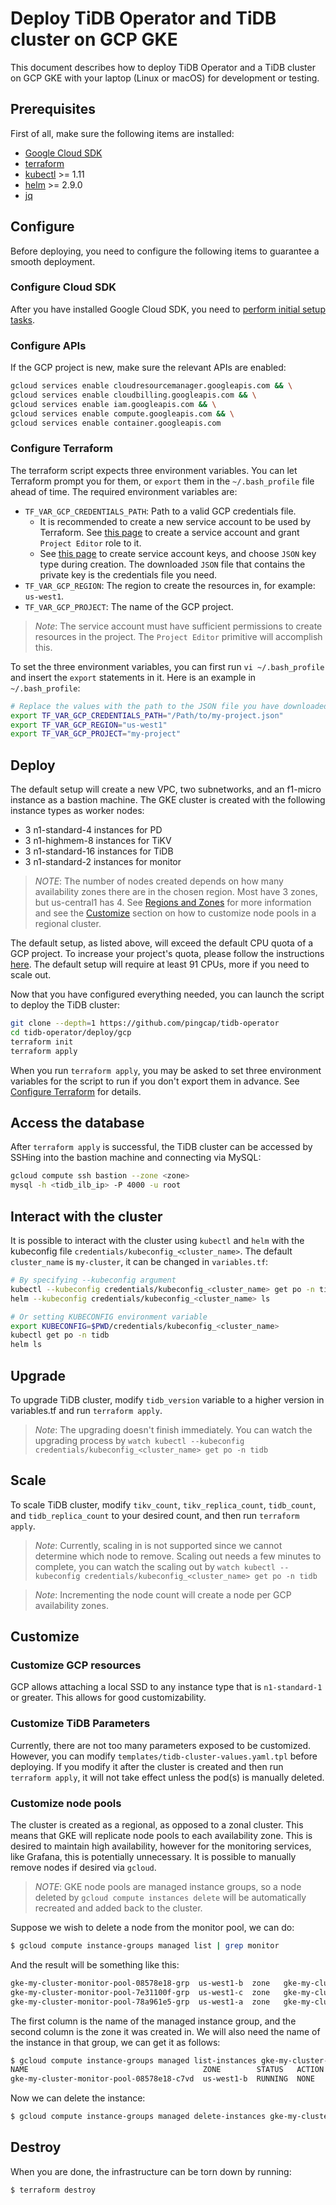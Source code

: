 # Deploy TiDB Operator and TiDB cluster on GCP GKE

This document describes how to deploy TiDB Operator and a TiDB cluster on GCP GKE with your laptop (Linux or macOS) for development or testing.

## Prerequisites

First of all, make sure the following items are installed:

* [Google Cloud SDK](https://cloud.google.com/sdk/install)
* [terraform](https://www.terraform.io/downloads.html)
* [kubectl](https://kubernetes.io/docs/tasks/tools/install-kubectl/#install-kubectl) >= 1.11
* [helm](https://github.com/helm/helm/blob/master/docs/install.md#installing-the-helm-client) >= 2.9.0
* [jq](https://stedolan.github.io/jq/download/)

## Configure

Before deploying, you need to configure the following items to guarantee a smooth deployment.

### Configure Cloud SDK

After you have installed Google Cloud SDK, you need to [perform initial setup tasks](https://cloud.google.com/sdk/docs/initializing). 

### Configure APIs

If the GCP project is new, make sure the relevant APIs are enabled:

```bash
gcloud services enable cloudresourcemanager.googleapis.com && \
gcloud services enable cloudbilling.googleapis.com && \
gcloud services enable iam.googleapis.com && \
gcloud services enable compute.googleapis.com && \
gcloud services enable container.googleapis.com
```

### Configure Terraform

The terraform script expects three environment variables. You can let Terraform prompt you for them, or `export` them in the `~/.bash_profile` file ahead of time. The required environment variables are:

* `TF_VAR_GCP_CREDENTIALS_PATH`: Path to a valid GCP credentials file. 
    - It is recommended to create a new service account to be used by Terraform. See [this page](https://cloud.google.com/iam/docs/creating-managing-service-accounts) to create a service account and grant `Project Editor` role to it. 
    - See [this page](https://cloud.google.com/iam/docs/creating-managing-service-account-keys) to create service account keys, and choose `JSON` key type during creation. The downloaded `JSON` file that contains the private key is the credentials file you need.
* `TF_VAR_GCP_REGION`: The region to create the resources in, for example: `us-west1`.
* `TF_VAR_GCP_PROJECT`: The name of the GCP project.

> *Note*: The service account must have sufficient permissions to create resources in the project. The `Project Editor` primitive will accomplish this.

To set the three environment variables, you can first run `vi ~/.bash_profile` and insert the `export` statements in it. Here is an example in `~/.bash_profile`:
 
```bash
# Replace the values with the path to the JSON file you have downloaded, the GCP region and your GCP project name.
export TF_VAR_GCP_CREDENTIALS_PATH="/Path/to/my-project.json"
export TF_VAR_GCP_REGION="us-west1"
export TF_VAR_GCP_PROJECT="my-project"
```

## Deploy

The default setup will create a new VPC, two subnetworks, and an f1-micro instance as a bastion machine. The GKE cluster is created with the following instance types as worker nodes:

* 3 n1-standard-4 instances for PD
* 3 n1-highmem-8 instances for TiKV
* 3 n1-standard-16 instances for TiDB
* 3 n1-standard-2 instances for monitor

> *NOTE*: The number of nodes created depends on how many availability zones there are in the chosen region. Most have 3 zones, but us-central1 has 4. See [Regions and Zones](https://cloud.google.com/compute/docs/regions-zones/) for more information and see the [Customize](#customize) section on how to customize node pools in a regional cluster.

The default setup, as listed above, will exceed the default CPU quota of a GCP project. To increase your project's quota, please follow the instructions [here](https://cloud.google.com/compute/quotas). The default setup will require at least 91 CPUs, more if you need to scale out.

Now that you have configured everything needed, you can launch the script to deploy the TiDB cluster:

```bash
git clone --depth=1 https://github.com/pingcap/tidb-operator
cd tidb-operator/deploy/gcp
terraform init
terraform apply
```

When you run `terraform apply`, you may be asked to set three environment variables for the script to run if you don't export them in advance. See [Configure Terraform](#configure-terraform) for details.
 
## Access the database

After `terraform apply` is successful, the TiDB cluster can be accessed by SSHing into the bastion machine and connecting via MySQL:

```bash
gcloud compute ssh bastion --zone <zone>
mysql -h <tidb_ilb_ip> -P 4000 -u root
```

## Interact with the cluster

It is possible to interact with the cluster using `kubectl` and `helm` with the kubeconfig file `credentials/kubeconfig_<cluster_name>`. The default `cluster_name` is `my-cluster`, it can be changed in `variables.tf`:

```bash
# By specifying --kubeconfig argument
kubectl --kubeconfig credentials/kubeconfig_<cluster_name> get po -n tidb
helm --kubeconfig credentials/kubeconfig_<cluster_name> ls

# Or setting KUBECONFIG environment variable
export KUBECONFIG=$PWD/credentials/kubeconfig_<cluster_name>
kubectl get po -n tidb
helm ls
```

## Upgrade

To upgrade TiDB cluster, modify `tidb_version` variable to a higher version in variables.tf and run `terraform apply`.

> *Note*: The upgrading doesn't finish immediately. You can watch the upgrading process by `watch kubectl --kubeconfig credentials/kubeconfig_<cluster_name> get po -n tidb`

## Scale

To scale TiDB cluster, modify `tikv_count`, `tikv_replica_count`, `tidb_count`, and `tidb_replica_count` to your desired count, and then run `terraform apply`.

> *Note*: Currently, scaling in is not supported since we cannot determine which node to remove. Scaling out needs a few minutes to complete, you can watch the scaling out by `watch kubectl --kubeconfig credentials/kubeconfig_<cluster_name> get po -n tidb`

> *Note*: Incrementing the node count will create a node per GCP availability zones.

## Customize

### Customize GCP resources

GCP allows attaching a local SSD to any instance type that is `n1-standard-1` or greater. This allows for good customizability.

### Customize TiDB Parameters

Currently, there are not too many parameters exposed to be customized. However, you can modify `templates/tidb-cluster-values.yaml.tpl` before deploying. If you modify it after the cluster is created and then run `terraform apply`, it will not take effect unless the pod(s) is manually deleted.

### Customize node pools

The cluster is created as a regional, as opposed to a zonal cluster. This means that GKE will replicate node pools to each availability zone. This is desired to maintain high availability, however for the monitoring services, like Grafana, this is potentially unnecessary. It is possible to manually remove nodes if desired via `gcloud`.

> *NOTE*: GKE node pools are managed instance groups, so a node deleted by `gcloud compute instances delete` will be automatically recreated and added back to the cluster.

Suppose we wish to delete a node from the monitor pool, we can do:

```bash
$ gcloud compute instance-groups managed list | grep monitor
```
And the result will be something like this:

```bash
gke-my-cluster-monitor-pool-08578e18-grp  us-west1-b  zone   gke-my-cluster-monitor-pool-08578e18  0     0            gke-my-cluster-monitor-pool-08578e18  no
gke-my-cluster-monitor-pool-7e31100f-grp  us-west1-c  zone   gke-my-cluster-monitor-pool-7e31100f  1     1            gke-my-cluster-monitor-pool-7e31100f  no
gke-my-cluster-monitor-pool-78a961e5-grp  us-west1-a  zone   gke-my-cluster-monitor-pool-78a961e5  1     1            gke-my-cluster-monitor-pool-78a961e5  no
```

The first column is the name of the managed instance group, and the second column is the zone it was created in. We will also need the name of the instance in that group, we can get it as follows:

```bash
$ gcloud compute instance-groups managed list-instances gke-my-cluster-monitor-pool-08578e18-grp --zone us-west1-b
NAME                                       ZONE        STATUS   ACTION  INSTANCE_TEMPLATE                     VERSION_NAME  LAST_ERROR
gke-my-cluster-monitor-pool-08578e18-c7vd  us-west1-b  RUNNING  NONE    gke-my-cluster-monitor-pool-08578e18
```

Now we can delete the instance:

```bash
$ gcloud compute instance-groups managed delete-instances gke-my-cluster-monitor-pool-08578e18-grp --instances=gke-my-cluster-monitor-pool-08578e18-c7vd --zone us-west1-b
```

## Destroy

When you are done, the infrastructure can be torn down by running:

```bash
$ terraform destroy
```
